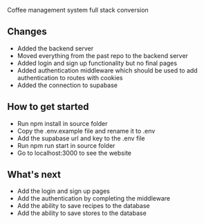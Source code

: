 Coffee management system full stack conversion

## Changes
- Added the backend server
- Moved everything from the past repo to the backend server
- Added login and sign up functionality but no final pages
- Added authentication middleware which should be used to add authentication to routes with cookies
- Added the connection to supabase

## How to get started
- Run npm install in source folder
- Copy the .env.example file and rename it to .env
- Add the supabase url and key to the .env file
- Run npm run start in source folder
- Go to localhost:3000 to see the website

## What's next
- Add the login and sign up pages
- Add the authentication by completing the middleware
- Add the ability to save recipes to the database
- Add the ability to save stores to the database